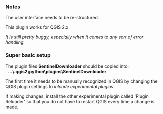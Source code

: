 
### Notes

The user interface needs to be re-structured.

This plugin works for QGIS 2.x

_It is still pretty buggy, especially when it comes to any sort of error handling._

### Super basic setup

The plugin files **SentinelDownloader** should be copied into:
  **...\\.qgis2\\python\\plugins\\SentinelDownloader**

The first time it needs to be manually recognized in QGIS by changing
the QGIS plugin settings to _inlcude experimental plugins_.

If making changes, install the other experimental plugin called 'Plugin Reloader'
so that you do not have to restart QGIS every time a change is made.
